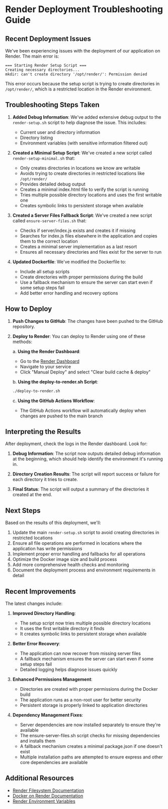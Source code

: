 # Render Deployment Troubleshooting Guide

## Recent Deployment Issues

We've been experiencing issues with the deployment of our application on Render. The main error is:

```
=== Starting Render Setup Script ===
Creating necessary directories...
mkdir: can't create directory '/opt/render/': Permission denied
```

This error occurs because the setup script is trying to create directories in `/opt/render/`, which is a restricted location in the Render environment.

## Troubleshooting Steps Taken

1. **Added Debug Information**: We've added extensive debug output to the `render-setup.sh` script to help diagnose the issue. This includes:
   - Current user and directory information
   - Directory listing
   - Environment variables (with sensitive information filtered out)

2. **Created a Minimal Setup Script**: We've created a new script called `render-setup-minimal.sh` that:
   - Only creates directories in locations we know are writable
   - Avoids trying to create directories in restricted locations like `/opt/render/`
   - Provides detailed debug output
   - Creates a minimal index.html file to verify the script is running
   - Tries multiple possible directory locations and uses the first writable one
   - Creates symbolic links to persistent storage when available

3. **Created a Server Files Fallback Script**: We've created a new script called `ensure-server-files.sh` that:
   - Checks if server/index.js exists and creates it if missing
   - Searches for index.js files elsewhere in the application and copies them to the correct location
   - Creates a minimal server implementation as a last resort
   - Ensures all necessary directories and files exist for the server to run

4. **Updated Dockerfile**: We've modified the Dockerfile to:
   - Include all setup scripts
   - Create directories with proper permissions during the build
   - Use a fallback mechanism to ensure the server can start even if some setup steps fail
   - Add better error handling and recovery options

## How to Deploy

1. **Push Changes to GitHub**: The changes have been pushed to the GitHub repository.

2. **Deploy to Render**: You can deploy to Render using one of these methods:

   a. **Using the Render Dashboard**:
   - Go to the [Render Dashboard](https://dashboard.render.com)
   - Navigate to your service
   - Click "Manual Deploy" and select "Clear build cache & deploy"

   b. **Using the deploy-to-render.sh Script**:
   ```bash
   ./deploy-to-render.sh
   ```

   c. **Using the GitHub Actions Workflow**:
   - The GitHub Actions workflow will automatically deploy when changes are pushed to the main branch

## Interpreting the Results

After deployment, check the logs in the Render dashboard. Look for:

1. **Debug Information**: The script now outputs detailed debug information at the beginning, which should help identify the environment it's running in.

2. **Directory Creation Results**: The script will report success or failure for each directory it tries to create.

3. **Final Status**: The script will output a summary of the directories it created at the end.

## Next Steps

Based on the results of this deployment, we'll:

1. Update the main `render-setup.sh` script to avoid creating directories in restricted locations
2. Ensure all file operations are performed in locations where the application has write permissions
3. Implement proper error handling and fallbacks for all operations
4. Optimize the Docker image size and build process
5. Add more comprehensive health checks and monitoring
6. Document the deployment process and environment requirements in detail

## Recent Improvements

The latest changes include:

1. **Improved Directory Handling**:
   - The setup script now tries multiple possible directory locations
   - It uses the first writable directory it finds
   - It creates symbolic links to persistent storage when available

2. **Better Error Recovery**:
   - The application can now recover from missing server files
   - A fallback mechanism ensures the server can start even if some setup steps fail
   - Detailed logging helps diagnose issues quickly

3. **Enhanced Permissions Management**:
   - Directories are created with proper permissions during the Docker build
   - The application runs as a non-root user for better security
   - Persistent storage is properly linked to application directories

4. **Dependency Management Fixes**:
   - Server dependencies are now installed separately to ensure they're available
   - The ensure-server-files.sh script checks for missing dependencies and installs them
   - A fallback mechanism creates a minimal package.json if one doesn't exist
   - Multiple installation paths are attempted to ensure express and other core dependencies are available

## Additional Resources

- [Render Filesystem Documentation](https://render.com/docs/disks)
- [Docker on Render Documentation](https://render.com/docs/docker)
- [Render Environment Variables](https://render.com/docs/environment-variables)
